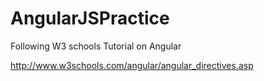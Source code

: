 # AngularJSPractice
Following W3 schools Tutorial on Angular

http://www.w3schools.com/angular/angular_directives.asp